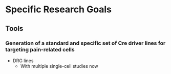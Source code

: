 # Specific Research Goals

## Tools

### Generation of a standard and specific set of Cre driver lines for targeting pain-related cells
- DRG lines
    - With multiple single-cell studies now 

